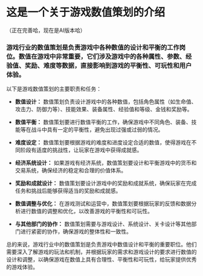 # 这是一个关于游戏数值策划的介绍
（正在完善哈，现在是AI版本哈）

###  游戏行业的数值策划是负责游戏中各种数值的设计和平衡的工作岗位。数值在游戏中非常重要，它们涉及游戏中的各种属性、参数、经验值、奖励、难度等数据，直接影响到游戏的平衡性、可玩性和用户体验。

以下是游戏数值策划的主要职责和任务：

+ **数值设计：** 数值策划负责设计游戏中的各种数值，包括角色属性（如生命值、攻击力、防御力等）、技能效果、装备属性、经验值和等级、金钱和奖励等。

+ **数值平衡：** 数值策划要进行数值平衡的工作，确保游戏中不同角色、装备、技能等在战斗中具有一定的平衡性，避免出现过强或过弱的情况。

+ **难度设定：** 数值策划要根据游戏的难度和进度设定合适的数值，使得游戏在不同阶段有适度的挑战性，让玩家在游戏中获得成就感。

+ **经济系统设计：** 如果游戏有经济系统，数值策划要设计和平衡游戏中的货币和交易系统，确保经济的稳定和合理的价值体系。

+ **奖励和成就设计：** 数值策划要设计游戏中的奖励和成就系统，确保玩家在完成任务和挑战后能够获得适当的奖励和成就感。

+ **数值调整与优化：** 在游戏测试和运营中，数值策划要根据玩家的反馈和数据分析进行数值的调整和优化，以改善游戏的平衡性和可玩性。

+ **与其他部门的协作：** 数值策划需要与游戏设计、系统设计、关卡设计等其他部门进行紧密的协作，确保游戏的整体性和一致性。

总的来说，游戏行业中的数值策划是负责游戏中数值设计和平衡的重要职位。他们需要深入了解游戏的玩法和机制，并根据玩家的需求和游戏设计的要求进行数值的设计和调整，以确保游戏在数值上具有合理性、平衡性和可玩性，给玩家提供优秀的游戏体验。